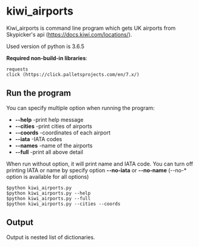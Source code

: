 # kiwi_airports
Kiwi_airports is command line program which gets UK airports from Skypicker's api (https://docs.kiwi.com/locations/).

Used version of python is 3.6.5

**Required non-build-in libraries**:
```
requests
click (https://click.palletsprojects.com/en/7.x/)
```

## Run the program
You can specify multiple option when running the program:
- **--help** -print help message
- **--cities** -print cities of airports
- **--coords** -coordinates of each airport
- **--iata** -IATA codes
- **--names** -name of the airports
- **--full** -print all above detail

When run without option, it will print name and IATA code.
You can turn off printing IATA or name by specify option **--no-iata** or **--no-name** (--no-* option is available for all options)

```
$python kiwi_airports.py
$python kiwi_airports.py --help
$python kiwi_airports.py --full
$python kiwi_airports.py --cities --coords
```

## Output
Output is nested list of dictionaries.

